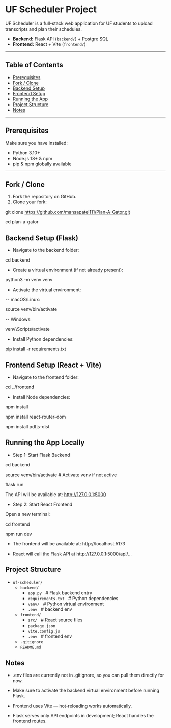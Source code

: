 # UF Scheduler Project

UF Scheduler is a full-stack web application for UF students to upload transcripts and plan their schedules.  

- **Backend:** Flask API (`backend/`)  + Postgre SQL
- **Frontend:** React + Vite (`frontend/`)  

---

## Table of Contents

- [Prerequisites](#prerequisites)  
- [Fork / Clone](#fork--clone)  
- [Backend Setup](#backend-setup-flask)  
- [Frontend Setup](#frontend-setup-react--vite)  
- [Running the App](#running-the-app-locally)  
- [Project Structure](#project-structure)  
- [Notes](#notes)  

---

## Prerequisites

Make sure you have installed:

- Python 3.10+  
- Node.js 18+ & npm  
- pip & npm globally available  

---

## Fork / Clone

1. Fork the repository on GitHub.  
2. Clone your fork:


git clone https://github.com/mansapatel111/Plan-A-Gator.git

cd plan-a-gator


## Backend Setup (Flask)

- Navigate to the backend folder:

cd backend


- Create a virtual environment (if not already present):

python3 -m venv venv


- Activate the virtual environment:

-- macOS/Linux:

source venv/bin/activate


-- Windows:

venv\Scripts\activate


- Install Python dependencies:

pip install -r requirements.txt



## Frontend Setup (React + Vite)

- Navigate to the frontend folder:

cd ../frontend


- Install Node dependencies:

npm install

npm install react-router-dom

npm install pdfjs-dist


## Running the App Locally

- Step 1: Start Flask Backend 

cd backend

source venv/bin/activate   # Activate venv if not active

flask run

The API will be available at: http://127.0.0.1:5000

- Step 2: Start React Frontend

Open a new terminal:

cd frontend

npm run dev

- The frontend will be available at: http://localhost:5173

- React will call the Flask API at http://127.0.0.1:5000/api/...

## Project Structure

- `uf-scheduler/`
  - `backend/`
    - `app.py` &nbsp;&nbsp;# Flask backend entry
    - `requirements.txt` &nbsp;&nbsp;# Python dependencies
    - `venv/` &nbsp;&nbsp;# Python virtual environment 
    - `.env` &nbsp;&nbsp;# backend env
  - `frontend/`
    - `src/` &nbsp;&nbsp;# React source files
    - `package.json`
    - `vite.config.js`
    - `.env` &nbsp;&nbsp;# frontend env
  - `.gitignore`
  - `README.md`

## Notes

- .env files are currently not in .gitignore, so you can pull them directly for now.

- Make sure to activate the backend virtual environment before running Flask.

- Frontend uses Vite — hot-reloading works automatically.

- Flask serves only API endpoints in development; React handles the frontend routes.
